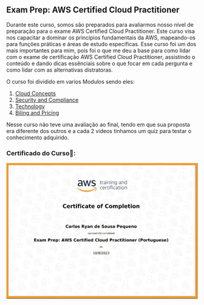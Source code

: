 ## Exam Prep: AWS Certified Cloud Practitioner

Durante este curso, somos são preparados para avaliarmos nosso nível de preparação para o exame AWS Certified Cloud Practitioner. Este curso visa nos capacitar a dominar os princípios fundamentais da AWS, mapeando-os para funções práticas e áreas de estudo específicas.
Esse curso foi um dos mais importantes para mim, pois foi o que me deu a base para como lidar com o exame de certificação AWS Certified Cloud Practitioner, assistindo o conteúdo e dando dicas essênciais sobre o que focar em cada pergunta e como lidar com as alternativas distratoras. 

O curso foi dividido em varios Modulos sendo eles:

1. [Cloud Concepts](https://github.com/CarlosRyan07/Programa-Bolsas-CompassUOL/blob/main/Sprint_5/Exam_Practitioner/1_Cloud_Concepts)
2. [Security and Compliance](https://github.com/CarlosRyan07/Programa-Bolsas-CompassUOL/blob/main/Sprint_5/Exam_Practitioner/2_Security_Compliance)
3. [Technology](https://github.com/CarlosRyan07/Programa-Bolsas-CompassUOL/blob/main/Sprint_5/Exam_Practitioner/3_Technology)
4. [Biling and Pricing](https://github.com/CarlosRyan07/Programa-Bolsas-CompassUOL/blob/main/Sprint_5/Exam_Practitioner/4_Billing_and_Pricing)


Nesse curso não teve uma avaliação ao final, tendo em que sua proposta era diferente dos outros e a cada 2 videos tinhamos um quiz para testar o conhecimento adquirido.

### Certificado do Curso🥇:

<img src="https://github.com/CarlosRyan07/Programa-Bolsas-CompassUOL/blob/main/Sprint_5/Exam_Practitioner/Certificados/Certificado_AWS_Certified_Cloud_Practitioner.png" width="600">


